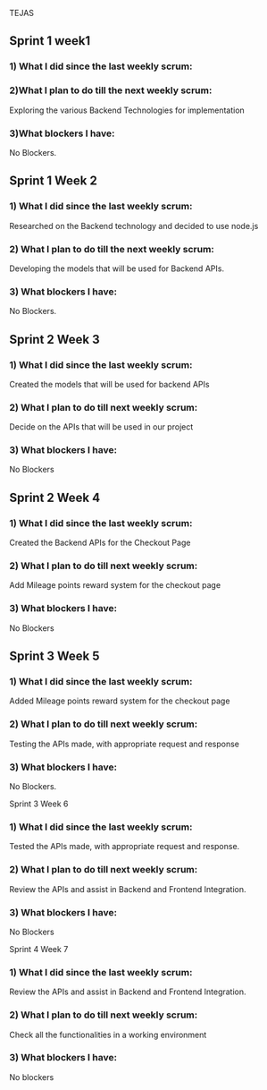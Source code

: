 TEJAS 
## Sprint 1 week1 
 
### 1) What I did since the last weekly scrum: 
 
### 2)What I plan to do till the next weekly scrum: 
Exploring the various Backend Technologies for implementation 
 
### 3)What blockers I have: 
No Blockers. 
 
## Sprint 1 Week 2

### 1) What I did since the last weekly scrum: 
Researched on the Backend technology and decided to use node.js 
 
### 2) What I plan to do till the next weekly scrum: 
Developing the models that will be used for Backend APIs. 
 
### 3) What blockers I have: 
No Blockers. 
 
 
## Sprint 2 Week 3 
 
### 1) What I did since the last weekly scrum: 
Created the models that will be used for backend APIs
 
### 2) What I plan to do till next weekly scrum: 
Decide on the APIs that will be used in our project
 
### 3) What blockers I have: 
No Blockers
 
## Sprint 2 Week 4 
 
### 1) What I did since the last weekly scrum: 
Created the Backend APIs for the Checkout Page 
 
### 2) What I plan to do till next weekly scrum: 
Add Mileage points reward system for the checkout page
 
### 3) What blockers I have: 
No Blockers 
 
## Sprint 3 Week 5 
 
### 1) What I did since the last weekly scrum: 
Added Mileage points reward system for the checkout page
 
### 2) What I plan to do till next weekly scrum: 
Testing the APIs made, with appropriate request and response
 
### 3) What blockers I have: 
No Blockers.
 
 
Sprint 3 Week 6 
 
### 1) What I did since the last weekly scrum: 
Tested the APIs made, with appropriate request and response.
 
### 2) What I plan to do till next weekly scrum: 
Review the APIs and assist in Backend and Frontend Integration.
 
### 3) What blockers I have: 
No Blockers 
 
 
Sprint 4 Week 7 
### 1) What I did since the last weekly scrum: 
Review the APIs and assist in Backend and Frontend Integration.  
 
### 2) What I plan to do till next weekly scrum: 
Check all the functionalities in a working environment
 
### 3) What blockers I have: 
No blockers 
 
 
 
 
  

